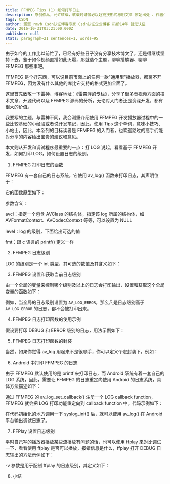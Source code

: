 ```yaml
---
title: FFMPEG Tips (1) 如何打印日志
description: 原创作品，允许转载，转载时请务必以超链接形式标明文章 原始出处 、作者信息和本声明。否则将追究法律责任。http://ticktick.blog.51cto.com/823160/1867059由于如今的工作比以前忙了，已经有好些日子没有分享技术博文了，还是得继续坚持下去。鉴于如今视频直播如此火爆，那就选个主题，聊聊播放器、聊聊 FFMPEG 那些事吧。FFMPEG
tags: CSDN
author: 蛋蛋_rmvb Csdn认证博客专家 Csdn认证企业博客 码龄14年 暂无认证
date: 2016-10-31T03:21:00.000Z
publisher: null
stats: paragraph=21 sentences=1, words=95
---
```

由于如今的工作比以前忙了，已经有好些日子没有分享技术博文了，还是得继续坚持下去。鉴于如今视频直播如此火爆，那就选个主题，聊聊播放器、聊聊 FFMPEG 那些事吧。

FFMPEG 是个好东西，可以说目前市面上的任何一款"通用型"播放器，都离不开 FFMPEG，因为没有什么其他的库比它支持的格式更加全面了。

这里首先致敬一下雷神，博客地址：[《雷霄骅的专栏》](http://blog.csdn.net/leixiaohua1020)，分享了很多音视频方面的技术文章、开源代码以及 FFMPEG 源码的分析，无论对入门者还是资深开发，都有很大的价值。

我要写的主题，与雷神不同，我会测重介绍使用 FFMPEG 开发播放器过程中的一些比较基础的小经验或者说开发笔记，因此，使用 Tips 这个单词，意味小技巧、小帖士，因此，本系列的目标读者是 FFMPEG 的入门者，也欢迎路过的高手们能对分享的内容给出宝贵的建议和意见。

本文则从开发和调试程序最重要的一点：打 LOG 说起，看看基于 FFMPEG 开发，如何打印 LOG，如何设置日志的级别。

1. FFMPEG 打印日志的函数

FFMPEG 有一套自己的日志系统，它使用 av_log() 函数来打印日志，其声明位于：

它的函数原型如下：

参数含义：

avcl：指定一个包含 AVClass 的结构体，指定该 log 所属的结构体，如 AVFormatContext、AVCodecContext 等等，可以设置为 NULL

level：log 的级别，下面给出可选的值

fmt：跟 c 语言的 printf() 定义一样

2. FFMPEG 日志级别

LOG 的级别是一个 int 类型，其可选的数值及其含义如下：

3. FFMPEG 设置和获取当前日志级别

由一个全局的变量来控制哪个级别及以上的日志会打印输出，设置和获取这个全局变量的函数如下：

例如，当全局的日志级别设置为 `AV_LOG_ERROR`，那么凡是日志级别高于 `AV_LOG_ERROR` 的日志，都不会被打印出来。

4. FFMPEG 日志打印函数的使用示例

假设要打印 DEBUG 和 ERROR 级别的日志，用法示例如下：

5. FFMPEG 日志打印函数的封装

当然，如果你觉得 av_log 用起来不是很顺手，你可以定义个宏封装下，例如：

6. Android 中打印 FFMPEG 的日志

由于 FFMPEG 默认使用的是 printf 来打印日志，而 Android 系统有着一套自己的 LOG 系统，因此，需要让 FFMPEG 的日志重定向使用 Android 的日志系统，具体方法描述如下：

通过 FFMPEG 的 av_log_set_callback() 注册一个 LOG callback function，FFMPEG 就会把 LOG 打印功能重定向到 callback function 中，代码示例如下：

在代码初始化的地方调用一下 syslog_init() 后，就可以使用 av_log() 在 Android 平台输出调试日志了。

7. FFPlay 设置日志级别

平时自己写的播放器播放某些流播放有问题的话，也可以使用 ffplay 来对比调试一下，看看使用 ffplay 是否可以播放，报错信息是什么，ffplay 打开 DEBUG 日志输出的方法示例如下：

-v 参数是用于配制 ffplay 的日志级别，其定义如下：

8. 小结
